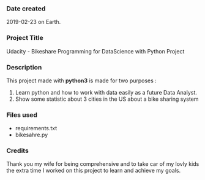 ### Date created
2019-02-23 on Earth.

### Project Title
Udacity - Bikeshare Programming for DataScience with Python Project

### Description
This project made with **python3** is made for two purposes :
1. Learn python and how to work with data easily as a future Data Analyst.
2. Show some statistic about 3 cities in the US about a bike sharing system


### Files used
* requirements.txt
* bikesahre.py

### Credits
Thank you my wife for being comprehensive and to take car of my lovly kids the extra time I worked on this project to learn and achieve my goals.